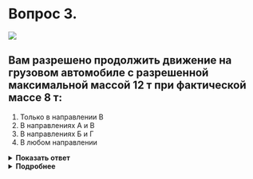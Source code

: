 # Вопрос 3.

![](https://s.drom.ru/i24228/pdd/tickets/2016/1543885131.jpg)

## Вам разрешено продолжить движение на грузовом автомобиле с разрешенной максимальной массой 12 т при фактической массе 8 т:

1. Только в направлении В
2. В направлениях А и В
3. В направлениях Б и Г
4. В любом направлении

<details>
<summary><b>Показать ответ</b></summary>
Правильный ответ: 2
</details>
<details>
<summary><b>Подробнее</b></summary>
Знаки 3.4 «Движение грузовых автомобилей запрещено» и 8.3.3 «Направление действия» запрещают движение грузовых автомобилей и составов ТС с разрешенной максимальной массой более 10 т по пересекаемой дороге. Вы можете проехать прямо или развернуться. Фактическая масса в данном случае значения не имеет.
(«Дорожные знаки»)
</details>